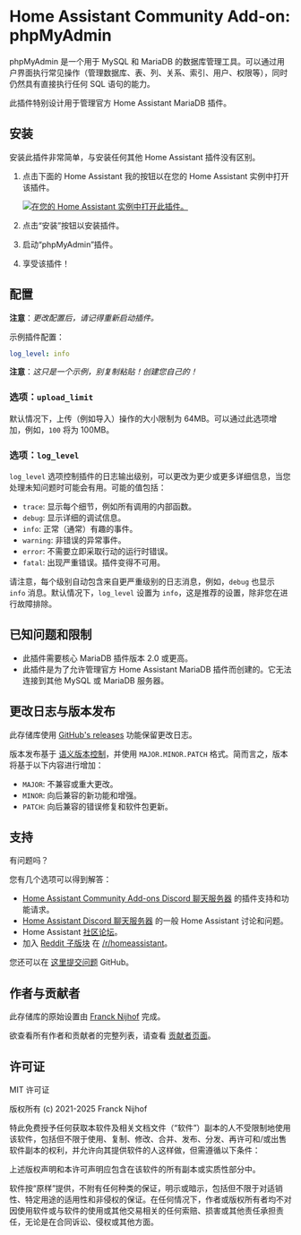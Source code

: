 # Home Assistant Community Add-on: phpMyAdmin

phpMyAdmin 是一个用于 MySQL 和 MariaDB 的数据库管理工具。可以通过用户界面执行常见操作（管理数据库、表、列、关系、索引、用户、权限等），同时仍然具有直接执行任何 SQL 语句的能力。

此插件特别设计用于管理官方 Home Assistant MariaDB 插件。

## 安装

安装此插件非常简单，与安装任何其他 Home Assistant 插件没有区别。

1. 点击下面的 Home Assistant 我的按钮以在您的 Home Assistant 实例中打开该插件。

   [![在您的 Home Assistant 实例中打开此插件。][addon-badge]][addon]

1. 点击“安装”按钮以安装插件。
1. 启动“phpMyAdmin”插件。
1. 享受该插件！

## 配置

**注意**：_更改配置后，请记得重新启动插件。_

示例插件配置：

```yaml
log_level: info
```

**注意**：_这只是一个示例，别复制粘贴！创建您自己的！_

### 选项：`upload_limit`

默认情况下，上传（例如导入）操作的大小限制为 64MB。可以通过此选项增加，例如，`100` 将为 100MB。

### 选项：`log_level`

`log_level` 选项控制插件的日志输出级别，可以更改为更少或更多详细信息，当您处理未知问题时可能会有用。可能的值包括：

- `trace`: 显示每个细节，例如所有调用的内部函数。
- `debug`: 显示详细的调试信息。
- `info`: 正常（通常）有趣的事件。
- `warning`: 非错误的异常事件。
- `error`: 不需要立即采取行动的运行时错误。
- `fatal`: 出现严重错误。插件变得不可用。

请注意，每个级别自动包含来自更严重级别的日志消息，例如，`debug` 也显示 `info` 消息。默认情况下，`log_level` 设置为 `info`，这是推荐的设置，除非您在进行故障排除。

## 已知问题和限制

- 此插件需要核心 MariaDB 插件版本 2.0 或更高。
- 此插件是为了允许管理官方 Home Assistant MariaDB 插件而创建的。它无法连接到其他 MySQL 或 MariaDB 服务器。

## 更改日志与版本发布

此存储库使用 [GitHub's releases][releases] 功能保留更改日志。

版本发布基于 [语义版本控制][semver]，并使用 `MAJOR.MINOR.PATCH` 格式。简而言之，版本将基于以下内容进行增加：

- `MAJOR`: 不兼容或重大更改。
- `MINOR`: 向后兼容的新功能和增强。
- `PATCH`: 向后兼容的错误修复和软件包更新。

## 支持

有问题吗？

您有几个选项可以得到解答：

- [Home Assistant Community Add-ons Discord 聊天服务器][discord] 的插件支持和功能请求。
- [Home Assistant Discord 聊天服务器][discord-ha] 的一般 Home Assistant 讨论和问题。
- Home Assistant [社区论坛][forum]。
- 加入 [Reddit 子版块][reddit] 在 [/r/homeassistant][reddit]。

您还可以在 [这里提交问题][issue] GitHub。

## 作者与贡献者

此存储库的原始设置由 [Franck Nijhof][frenck] 完成。

欲查看所有作者和贡献者的完整列表，请查看 [贡献者页面][contributors]。

## 许可证

MIT 许可证

版权所有 (c) 2021-2025 Franck Nijhof

特此免费授予任何获取本软件及相关文档文件（“软件”）副本的人不受限制地使用该软件，包括但不限于使用、复制、修改、合并、发布、分发、再许可和/或出售软件副本的权利，并允许向其提供软件的人这样做，但需遵循以下条件：

上述版权声明和本许可声明应包含在该软件的所有副本或实质性部分中。

软件按“原样”提供，不附有任何种类的保证，明示或暗示，包括但不限于对适销性、特定用途的适用性和非侵权的保证。在任何情况下，作者或版权所有者均不对因使用软件或与软件的使用或其他交易相关的任何索赔、损害或其他责任承担责任，无论是在合同诉讼、侵权或其他方面。

[addon-badge]: https://my.home-assistant.io/badges/supervisor_addon.svg
[addon]: https://my.home-assistant.io/redirect/supervisor_addon/?addon=a0d7b954_phpmyadmin&repository_url=https%3A%2F%2Fgithub.com%2Fhassio-addons%2Frepository
[contributors]: https://github.com/hassio-addons/addon-phpmyadmin/graphs/contributors
[discord-ha]: https://discord.gg/c5DvZ4e
[discord]: https://discord.me/hassioaddons
[forum]: https://community.home-assistant.io/t/home-assistant-community-add-on-phpmyadmin/171729?u=frenck
[frenck]: https://github.com/frenck
[issue]: https://github.com/hassio-addons/addon-phpmyadmin/issues
[reddit]: https://reddit.com/r/homeassistant
[releases]: https://github.com/hassio-addons/addon-phpmyadmin/releases
[semver]: https://semver.org/spec/v2.0.0.html